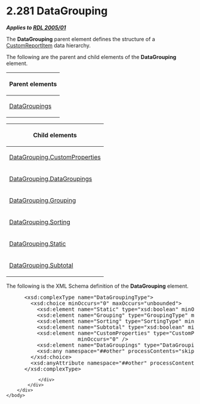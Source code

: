 <html dir="LTR" xmlns:mshelp="http://msdn.microsoft.com/mshelp" xmlns:ddue="http://ddue.schemas.microsoft.com/authoring/2003/5" xmlns:xlink="http://www.w3.org/1999/xlink" xmlns:tool="http://www.microsoft.com/tooltip">
    <head>
        <meta http-equiv="Content-Type" content="text/html; CHARSET=utf-8"></meta>
        <meta name="save" content="history"></meta>
        <title>2.281 DataGrouping</title>
        <xml>
            <mshelp:toctitle title="2.281 DataGrouping"></mshelp:toctitle>
            <mshelp:rltitle title="[MS-RDL]: DataGrouping"></mshelp:rltitle>
            <mshelp:keyword index="A" term="824fc1fa-9258-4ee2-80a0-db64f7200b13"></mshelp:keyword>
            <mshelp:attr name="DCSext.ContentType" value="open specification"></mshelp:attr>
            <mshelp:attr name="AssetID" value="824fc1fa-9258-4ee2-80a0-db64f7200b13"></mshelp:attr>
            <mshelp:attr name="TopicType" value="kbRef"></mshelp:attr>
            <mshelp:attr name="DCSext.Title" value="[MS-RDL]: DataGrouping" />
        </xml>
    </head>
    <body>
        <div id="header">
            <h1 class="heading">2.281 DataGrouping</h1>
        </div>
        <div id="mainSection">
            <div id="mainBody">
                <div id="allHistory" class="saveHistory"></div>
                <div id="sectionSection0" class="section" name="collapseableSection">
                    

<p><b><i>Applies to </i></b><a href="3ebe2912-4958-4832-b391-cad1f5e13338.html"><b><i>RDL 2005/01</i></b></a></p>

<p>The <b>DataGrouping</b> parent element defines the structure
of a <a href="6bb7b35c-e517-4444-a96b-9f2ccdd1a642.html">CustomReportItem</a>
data hierarchy.</p>

<p>The following are the parent and child elements of the <b>DataGrouping</b>
element. </p>

<table>
 <thead>
  <tr>
   <th>
   <p>Parent elements</p>
   </th>
  </tr>
 </thead>
 <tr>
  <td>
  <p><a href="e1d5ff30-dca9-4c0a-890f-61e7acd09688.html">DataGroupings</a></p>
  </td>
 </tr>
</table>

<p> </p>

<table>
 <thead>
  <tr>
   <th>
   <p>Child elements</p>
   </th>
  </tr>
 </thead>
 <tr>
  <td>
  <p><a href="2349904d-8f30-456c-a694-01ae95677678.html">DataGrouping.CustomProperties</a>
  </p>
  </td>
 </tr>
 <tr>
  <td>
  <p><a href="93f43931-0487-4297-a5fe-71292a69cb01.html">DataGrouping.DataGroupings</a>
  </p>
  </td>
 </tr>
 <tr>
  <td>
  <p><a href="280b01e5-72a1-4971-ad06-6d7bd86ff585.html">DataGrouping.Grouping</a>
  </p>
  </td>
 </tr>
 <tr>
  <td>
  <p><a href="96132813-87d4-44c8-b377-ac23895a8d32.html">DataGrouping.Sorting</a>
  </p>
  </td>
 </tr>
 <tr>
  <td>
  <p><a href="d5d3cf4e-c595-44fb-a18d-4a44916ac1e0.html">DataGrouping.Static</a>
  </p>
  </td>
 </tr>
 <tr>
  <td>
  <p><a href="d46b3baf-79ff-4a35-982e-81b216caebd5.html">DataGrouping.Subtotal</a>
  </p>
  </td>
 </tr>
</table>

<p>The following is the XML Schema definition of the <b>DataGrouping</b>
element.</p>

<dl>
<dd>
<div><pre> &lt;xsd:complexType name=&quot;DataGroupingType&quot;&gt;
   &lt;xsd:choice minOccurs=&quot;0&quot; maxOccurs=&quot;unbounded&quot;&gt;
     &lt;xsd:element name=&quot;Static&quot; type=&quot;xsd:boolean&quot; minOccurs=&quot;0&quot; /&gt;
     &lt;xsd:element name=&quot;Grouping&quot; type=&quot;GroupingType&quot; minOccurs=&quot;0&quot; /&gt;
     &lt;xsd:element name=&quot;Sorting&quot; type=&quot;SortingType&quot; minOccurs=&quot;0&quot; /&gt;
     &lt;xsd:element name=&quot;Subtotal&quot; type=&quot;xsd:boolean&quot; minOccurs=&quot;0&quot; /&gt;
     &lt;xsd:element name=&quot;CustomProperties&quot; type=&quot;CustomPropertiesType&quot; 
                  minOccurs=&quot;0&quot; /&gt;
     &lt;xsd:element name=&quot;DataGroupings&quot; type=&quot;DataGroupingsType&quot; minOccurs=&quot;0&quot; /&gt;
     &lt;xsd:any namespace=&quot;##other&quot; processContents=&quot;skip&quot; /&gt;
   &lt;/xsd:choice&gt;
   &lt;xsd:anyAttribute namespace=&quot;##other&quot; processContents=&quot;skip&quot; /&gt;
 &lt;/xsd:complexType&gt;
</pre></div>
</dd></dl>


                </div>
            </div>
        </div>
    </body>
</html>